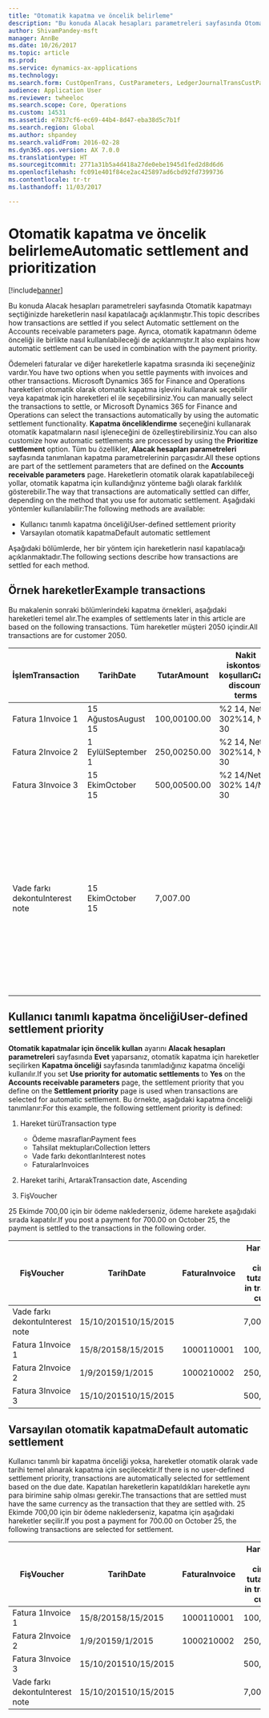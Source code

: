 ```yaml
---
title: "Otomatik kapatma ve öncelik belirleme"
description: "Bu konuda Alacak hesapları parametreleri sayfasında Otomatik kapatmayı seçtiğinizde hareketlerin nasıl kapatılacağı açıklanmıştır. Ayrıca, otomatik kapatmanın ödeme önceliği ile birlikte nasıl kullanılabileceği de açıklanmıştır."
author: ShivamPandey-msft
manager: AnnBe
ms.date: 10/26/2017
ms.topic: article
ms.prod: 
ms.service: dynamics-ax-applications
ms.technology: 
ms.search.form: CustOpenTrans, CustParameters, LedgerJournalTransCustPaym
audience: Application User
ms.reviewer: twheeloc
ms.search.scope: Core, Operations
ms.custom: 14531
ms.assetid: e7837cf6-ec69-44b4-8d47-eba38d5c7b1f
ms.search.region: Global
ms.author: shpandey
ms.search.validFrom: 2016-02-28
ms.dyn365.ops.version: AX 7.0.0
ms.translationtype: HT
ms.sourcegitcommit: 2771a31b5a4d418a27de0ebe1945d1fed2d8d6d6
ms.openlocfilehash: fc091e401f84ce2ac425897ad6cbd92fd7399736
ms.contentlocale: tr-tr
ms.lasthandoff: 11/03/2017

---
```


# <a name="automatic-settlement-and-prioritization"></a><span data-ttu-id="95e23-104">Otomatik kapatma ve öncelik belirleme</span><span class="sxs-lookup"><span data-stu-id="95e23-104">Automatic settlement and prioritization</span></span>

[!include[banner](../includes/banner.md)]


<span data-ttu-id="95e23-105">Bu konuda Alacak hesapları parametreleri sayfasında Otomatik kapatmayı seçtiğinizde hareketlerin nasıl kapatılacağı açıklanmıştır.</span><span class="sxs-lookup"><span data-stu-id="95e23-105">This topic describes how transactions are settled if you select Automatic settlement on the Accounts receivable parameters page.</span></span> <span data-ttu-id="95e23-106">Ayrıca, otomatik kapatmanın ödeme önceliği ile birlikte nasıl kullanılabileceği de açıklanmıştır.</span><span class="sxs-lookup"><span data-stu-id="95e23-106">It also explains how automatic settlement can be used in combination with the payment priority.</span></span>

<span data-ttu-id="95e23-107">Ödemeleri faturalar ve diğer hareketlerle kapatma sırasında iki seçeneğiniz vardır.</span><span class="sxs-lookup"><span data-stu-id="95e23-107">You have two options when you settle payments with invoices and other transactions.</span></span> <span data-ttu-id="95e23-108">Microsoft Dynamics 365 for Finance and Operations hareketleri otomatik olarak otomatik kapatma işlevini kullanarak seçebilir veya kapatmak için hareketleri el ile seçebilirsiniz.</span><span class="sxs-lookup"><span data-stu-id="95e23-108">You can manually select the transactions to settle, or Microsoft Dynamics 365 for Finance and Operations can select the transactions automatically by using the automatic settlement functionality.</span></span> <span data-ttu-id="95e23-109">**Kapatma önceliklendirme** seçeneğini kullanarak otomatik kapatmaların nasıl işleneceğini de özelleştirebilirsiniz.</span><span class="sxs-lookup"><span data-stu-id="95e23-109">You can also customize how automatic settlements are processed by using the **Prioritize settlement** option.</span></span> <span data-ttu-id="95e23-110">Tüm bu özellikler, **Alacak hesapları parametreleri** sayfasında tanımlanan kapatma parametrelerinin parçasıdır.</span><span class="sxs-lookup"><span data-stu-id="95e23-110">All these options are part of the settlement parameters that are defined on the **Accounts receivable parameters** page.</span></span> <span data-ttu-id="95e23-111">Hareketlerin otomatik olarak kapatılabileceği yollar, otomatik kapatma için kullandığınız yönteme bağlı olarak farklılık gösterebilir.</span><span class="sxs-lookup"><span data-stu-id="95e23-111">The way that transactions are automatically settled can differ, depending on the method that you use for automatic settlement.</span></span> <span data-ttu-id="95e23-112">Aşağıdaki yöntemler kullanılabilir:</span><span class="sxs-lookup"><span data-stu-id="95e23-112">The following methods are available:</span></span>

-   <span data-ttu-id="95e23-113">Kullanıcı tanımlı kapatma önceliği</span><span class="sxs-lookup"><span data-stu-id="95e23-113">User-defined settlement priority</span></span>
-   <span data-ttu-id="95e23-114">Varsayılan otomatik kapatma</span><span class="sxs-lookup"><span data-stu-id="95e23-114">Default automatic settlement</span></span>

<span data-ttu-id="95e23-115">Aşağıdaki bölümlerde, her bir yöntem için hareketlerin nasıl kapatılacağı açıklanmaktadır.</span><span class="sxs-lookup"><span data-stu-id="95e23-115">The following sections describe how transactions are settled for each method.</span></span>

## <a name="example-transactions"></a><span data-ttu-id="95e23-116">Örnek hareketler</span><span class="sxs-lookup"><span data-stu-id="95e23-116">Example transactions</span></span>
<span data-ttu-id="95e23-117">Bu makalenin sonraki bölümlerindeki kapatma örnekleri, aşağıdaki hareketleri temel alır.</span><span class="sxs-lookup"><span data-stu-id="95e23-117">The examples of settlements later in this article are based on the following transactions.</span></span> <span data-ttu-id="95e23-118">Tüm hareketler müşteri 2050 içindir.</span><span class="sxs-lookup"><span data-stu-id="95e23-118">All transactions are for customer 2050.</span></span>

| <span data-ttu-id="95e23-119">İşlem</span><span class="sxs-lookup"><span data-stu-id="95e23-119">Transaction</span></span>   | <span data-ttu-id="95e23-120">Tarih</span><span class="sxs-lookup"><span data-stu-id="95e23-120">Date</span></span>        | <span data-ttu-id="95e23-121">Tutar</span><span class="sxs-lookup"><span data-stu-id="95e23-121">Amount</span></span> | <span data-ttu-id="95e23-122">Nakit iskontosu koşulları</span><span class="sxs-lookup"><span data-stu-id="95e23-122">Cash discount terms</span></span> | <span data-ttu-id="95e23-123">Nakit iskontosu tarihi</span><span class="sxs-lookup"><span data-stu-id="95e23-123">Cash discount date</span></span> | <span data-ttu-id="95e23-124">Açıklamalar</span><span class="sxs-lookup"><span data-stu-id="95e23-124">Comments</span></span>                                                                                                                                                                                      |
|---------------|-------------|--------|---------------------|--------------------|-----------------------------------------------------------------------------------------------------------------------------------------------------------------------------------------------|
| <span data-ttu-id="95e23-125">Fatura 1</span><span class="sxs-lookup"><span data-stu-id="95e23-125">Invoice 1</span></span>     | <span data-ttu-id="95e23-126">15 Ağustos</span><span class="sxs-lookup"><span data-stu-id="95e23-126">August 15</span></span>   | <span data-ttu-id="95e23-127">100,00</span><span class="sxs-lookup"><span data-stu-id="95e23-127">100.00</span></span> | <span data-ttu-id="95e23-128">%2 14, Net 30</span><span class="sxs-lookup"><span data-stu-id="95e23-128">2%14, Net 30</span></span>        | <span data-ttu-id="95e23-129">29 Ağustos</span><span class="sxs-lookup"><span data-stu-id="95e23-129">August 29</span></span>          |                                                                                                                                                                                               |
| <span data-ttu-id="95e23-130">Fatura 2</span><span class="sxs-lookup"><span data-stu-id="95e23-130">Invoice 2</span></span>     | <span data-ttu-id="95e23-131">1 Eylül</span><span class="sxs-lookup"><span data-stu-id="95e23-131">September 1</span></span> | <span data-ttu-id="95e23-132">250,00</span><span class="sxs-lookup"><span data-stu-id="95e23-132">250.00</span></span> | <span data-ttu-id="95e23-133">%2 14, Net 30</span><span class="sxs-lookup"><span data-stu-id="95e23-133">2%14, Net 30</span></span>        | <span data-ttu-id="95e23-134">15 Eylül</span><span class="sxs-lookup"><span data-stu-id="95e23-134">September 15</span></span>       |                                                                                                                                                                                               |
| <span data-ttu-id="95e23-135">Fatura 3</span><span class="sxs-lookup"><span data-stu-id="95e23-135">Invoice 3</span></span>     | <span data-ttu-id="95e23-136">15 Ekim</span><span class="sxs-lookup"><span data-stu-id="95e23-136">October 15</span></span>  | <span data-ttu-id="95e23-137">500,00</span><span class="sxs-lookup"><span data-stu-id="95e23-137">500.00</span></span> | <span data-ttu-id="95e23-138">%2 14/Net 30</span><span class="sxs-lookup"><span data-stu-id="95e23-138">2% 14/Net 30</span></span>        | <span data-ttu-id="95e23-139">29 Ekim</span><span class="sxs-lookup"><span data-stu-id="95e23-139">October 29</span></span>         |                                                                                                                                                                                               |
| <span data-ttu-id="95e23-140">Vade farkı dekontu</span><span class="sxs-lookup"><span data-stu-id="95e23-140">Interest note</span></span> | <span data-ttu-id="95e23-141">15 Ekim</span><span class="sxs-lookup"><span data-stu-id="95e23-141">October 15</span></span>  | <span data-ttu-id="95e23-142">7,00</span><span class="sxs-lookup"><span data-stu-id="95e23-142">7.00</span></span>   |                     |                    | <span data-ttu-id="95e23-143">Bu vade farkı dekontu fatura 1 ve fatura 2 içindir.</span><span class="sxs-lookup"><span data-stu-id="95e23-143">This interest note is for invoice 1 and invoice 2.</span></span> <span data-ttu-id="95e23-144">Tutar, süresi 30 gün veya daha fazla geçen tutarlar üzerinde yüzde 2 faiz olarak hesaplanır.</span><span class="sxs-lookup"><span data-stu-id="95e23-144">The amount is calculated as 2-percent interest on amounts that are 30 or more days past due.</span></span> <span data-ttu-id="95e23-145">Örneğin, 0,02 × (100,00 + 250,00) = 7,00.</span><span class="sxs-lookup"><span data-stu-id="95e23-145">For example, 0.02 × (100.00 + 250.00) = 7.00.</span></span> |

## <a name="user-defined-settlement-priority"></a><span data-ttu-id="95e23-146">Kullanıcı tanımlı kapatma önceliği</span><span class="sxs-lookup"><span data-stu-id="95e23-146">User-defined settlement priority</span></span>
<span data-ttu-id="95e23-147">**Otomatik kapatmalar için öncelik kullan** ayarını **Alacak hesapları parametreleri** sayfasında **Evet** yaparsanız, otomatik kapatma için hareketler seçilirken **Kapatma önceliği** sayfasında tanımladığınız kapatma önceliği kullanılır.</span><span class="sxs-lookup"><span data-stu-id="95e23-147">If you set **Use priority for automatic settlements** to **Yes** on the **Accounts receivable parameters** page, the settlement priority that you define on the **Settlement priority** page is used when transactions are selected for automatic settlement.</span></span> <span data-ttu-id="95e23-148">Bu örnekte, aşağıdaki kapatma önceliği tanımlanır:</span><span class="sxs-lookup"><span data-stu-id="95e23-148">For this example, the following settlement priority is defined:</span></span>

1.  <span data-ttu-id="95e23-149">Hareket türü</span><span class="sxs-lookup"><span data-stu-id="95e23-149">Transaction type</span></span>
    -   <span data-ttu-id="95e23-150">Ödeme masrafları</span><span class="sxs-lookup"><span data-stu-id="95e23-150">Payment fees</span></span>
    -   <span data-ttu-id="95e23-151">Tahsilat mektupları</span><span class="sxs-lookup"><span data-stu-id="95e23-151">Collection letters</span></span>
    -   <span data-ttu-id="95e23-152">Vade farkı dekontları</span><span class="sxs-lookup"><span data-stu-id="95e23-152">Interest notes</span></span>
    -   <span data-ttu-id="95e23-153">Faturalar</span><span class="sxs-lookup"><span data-stu-id="95e23-153">Invoices</span></span>

2.  <span data-ttu-id="95e23-154">Hareket tarihi, Artarak</span><span class="sxs-lookup"><span data-stu-id="95e23-154">Transaction date, Ascending</span></span>
3.  <span data-ttu-id="95e23-155">Fiş</span><span class="sxs-lookup"><span data-stu-id="95e23-155">Voucher</span></span>

<span data-ttu-id="95e23-156">25 Ekimde 700,00 için bir ödeme naklederseniz, ödeme harekete aşağıdaki sırada kapatılır.</span><span class="sxs-lookup"><span data-stu-id="95e23-156">If you post a payment for 700.00 on October 25, the payment is settled to the transactions in the following order.</span></span>

| <span data-ttu-id="95e23-157">Fiş</span><span class="sxs-lookup"><span data-stu-id="95e23-157">Voucher</span></span>       | <span data-ttu-id="95e23-158">Tarih</span><span class="sxs-lookup"><span data-stu-id="95e23-158">Date</span></span>       | <span data-ttu-id="95e23-159">Fatura</span><span class="sxs-lookup"><span data-stu-id="95e23-159">Invoice</span></span> | <span data-ttu-id="95e23-160">Hareket para birimi cinsinden tutar</span><span class="sxs-lookup"><span data-stu-id="95e23-160">Amount in transaction currency</span></span> | <span data-ttu-id="95e23-161">Kapatılacak tutar</span><span class="sxs-lookup"><span data-stu-id="95e23-161">Amount to settle</span></span> | <span data-ttu-id="95e23-162">Kalan</span><span class="sxs-lookup"><span data-stu-id="95e23-162">Balance</span></span> | <span data-ttu-id="95e23-163">Para Birimi</span><span class="sxs-lookup"><span data-stu-id="95e23-163">Currency</span></span> |
|---------------|------------|---------|--------------------------------|------------------|---------|----------|
| <span data-ttu-id="95e23-164">Vade farkı dekontu</span><span class="sxs-lookup"><span data-stu-id="95e23-164">Interest note</span></span> | <span data-ttu-id="95e23-165">15/10/2015</span><span class="sxs-lookup"><span data-stu-id="95e23-165">10/15/2015</span></span> |         | <span data-ttu-id="95e23-166">7,00</span><span class="sxs-lookup"><span data-stu-id="95e23-166">7.00</span></span>                           | <span data-ttu-id="95e23-167">7,00</span><span class="sxs-lookup"><span data-stu-id="95e23-167">7.00</span></span>             | <span data-ttu-id="95e23-168">0,00</span><span class="sxs-lookup"><span data-stu-id="95e23-168">0.00</span></span>    | <span data-ttu-id="95e23-169">ABD Doları</span><span class="sxs-lookup"><span data-stu-id="95e23-169">USD</span></span>      |
| <span data-ttu-id="95e23-170">Fatura 1</span><span class="sxs-lookup"><span data-stu-id="95e23-170">Invoice 1</span></span>     | <span data-ttu-id="95e23-171">15/8/2015</span><span class="sxs-lookup"><span data-stu-id="95e23-171">8/15/2015</span></span>  | <span data-ttu-id="95e23-172">10001</span><span class="sxs-lookup"><span data-stu-id="95e23-172">10001</span></span>   | <span data-ttu-id="95e23-173">100,00</span><span class="sxs-lookup"><span data-stu-id="95e23-173">100.00</span></span>                         | <span data-ttu-id="95e23-174">100,00</span><span class="sxs-lookup"><span data-stu-id="95e23-174">100.00</span></span>           | <span data-ttu-id="95e23-175">0,00</span><span class="sxs-lookup"><span data-stu-id="95e23-175">0.00</span></span>    | <span data-ttu-id="95e23-176">ABD Doları</span><span class="sxs-lookup"><span data-stu-id="95e23-176">USD</span></span>      |
| <span data-ttu-id="95e23-177">Fatura 2</span><span class="sxs-lookup"><span data-stu-id="95e23-177">Invoice 2</span></span>     | <span data-ttu-id="95e23-178">1/9/2015</span><span class="sxs-lookup"><span data-stu-id="95e23-178">9/1/2015</span></span>   | <span data-ttu-id="95e23-179">10002</span><span class="sxs-lookup"><span data-stu-id="95e23-179">10002</span></span>   | <span data-ttu-id="95e23-180">250,00</span><span class="sxs-lookup"><span data-stu-id="95e23-180">250.00</span></span>                         | <span data-ttu-id="95e23-181">250,00</span><span class="sxs-lookup"><span data-stu-id="95e23-181">250.00</span></span>           | <span data-ttu-id="95e23-182">0,00</span><span class="sxs-lookup"><span data-stu-id="95e23-182">0.00</span></span>    | <span data-ttu-id="95e23-183">ABD Doları</span><span class="sxs-lookup"><span data-stu-id="95e23-183">USD</span></span>      |
| <span data-ttu-id="95e23-184">Fatura 3</span><span class="sxs-lookup"><span data-stu-id="95e23-184">Invoice 3</span></span>     | <span data-ttu-id="95e23-185">15/10/2015</span><span class="sxs-lookup"><span data-stu-id="95e23-185">10/15/2015</span></span> |         | <span data-ttu-id="95e23-186">500,00</span><span class="sxs-lookup"><span data-stu-id="95e23-186">500.00</span></span>                         | <span data-ttu-id="95e23-187">343,00</span><span class="sxs-lookup"><span data-stu-id="95e23-187">343.00</span></span>           | <span data-ttu-id="95e23-188">157,00</span><span class="sxs-lookup"><span data-stu-id="95e23-188">157.00</span></span>  | <span data-ttu-id="95e23-189">ABD Doları</span><span class="sxs-lookup"><span data-stu-id="95e23-189">USD</span></span>      |

## <a name="default-automatic-settlement"></a><span data-ttu-id="95e23-190">Varsayılan otomatik kapatma</span><span class="sxs-lookup"><span data-stu-id="95e23-190">Default automatic settlement</span></span>
<span data-ttu-id="95e23-191">Kullanıcı tanımlı bir kapatma önceliği yoksa, hareketler otomatik olarak vade tarihi temel alınarak kapatma için seçilecektir.</span><span class="sxs-lookup"><span data-stu-id="95e23-191">If there is no user-defined settlement priority, transactions are automatically selected for settlement based on the due date.</span></span> <span data-ttu-id="95e23-192">Kapatılan hareketlerin kapatıldıkları hareketle aynı para birimine sahip olması gerekir.</span><span class="sxs-lookup"><span data-stu-id="95e23-192">The transactions that are settled must have the same currency as the transaction that they are settled with.</span></span> <span data-ttu-id="95e23-193">25 Ekimde 700,00 için bir ödeme naklederseniz, kapatma için aşağıdaki hareketler seçilir.</span><span class="sxs-lookup"><span data-stu-id="95e23-193">If you post a payment for 700.00 on October 25, the following transactions are selected for settlement.</span></span>

| <span data-ttu-id="95e23-194">Fiş</span><span class="sxs-lookup"><span data-stu-id="95e23-194">Voucher</span></span>       | <span data-ttu-id="95e23-195">Tarih</span><span class="sxs-lookup"><span data-stu-id="95e23-195">Date</span></span>       | <span data-ttu-id="95e23-196">Fatura</span><span class="sxs-lookup"><span data-stu-id="95e23-196">Invoice</span></span> | <span data-ttu-id="95e23-197">Hareket para birimi cinsinden tutar</span><span class="sxs-lookup"><span data-stu-id="95e23-197">Amount in transaction currency</span></span> | <span data-ttu-id="95e23-198">Kapatılacak tutar</span><span class="sxs-lookup"><span data-stu-id="95e23-198">Amount to settle</span></span> | <span data-ttu-id="95e23-199">Kalan</span><span class="sxs-lookup"><span data-stu-id="95e23-199">Balance</span></span> | <span data-ttu-id="95e23-200">Para Birimi</span><span class="sxs-lookup"><span data-stu-id="95e23-200">Currency</span></span> |
|---------------|------------|---------|--------------------------------|------------------|---------|----------|
| <span data-ttu-id="95e23-201">Fatura 1</span><span class="sxs-lookup"><span data-stu-id="95e23-201">Invoice 1</span></span>     | <span data-ttu-id="95e23-202">15/8/2015</span><span class="sxs-lookup"><span data-stu-id="95e23-202">8/15/2015</span></span>  | <span data-ttu-id="95e23-203">10001</span><span class="sxs-lookup"><span data-stu-id="95e23-203">10001</span></span>   | <span data-ttu-id="95e23-204">100,00</span><span class="sxs-lookup"><span data-stu-id="95e23-204">100.00</span></span>                         | <span data-ttu-id="95e23-205">100,00</span><span class="sxs-lookup"><span data-stu-id="95e23-205">100.00</span></span>           | <span data-ttu-id="95e23-206">0,00</span><span class="sxs-lookup"><span data-stu-id="95e23-206">0.00</span></span>    | <span data-ttu-id="95e23-207">ABD Doları</span><span class="sxs-lookup"><span data-stu-id="95e23-207">USD</span></span>      |
| <span data-ttu-id="95e23-208">Fatura 2</span><span class="sxs-lookup"><span data-stu-id="95e23-208">Invoice 2</span></span>     | <span data-ttu-id="95e23-209">1/9/2015</span><span class="sxs-lookup"><span data-stu-id="95e23-209">9/1/2015</span></span>   | <span data-ttu-id="95e23-210">10002</span><span class="sxs-lookup"><span data-stu-id="95e23-210">10002</span></span>   | <span data-ttu-id="95e23-211">250,00</span><span class="sxs-lookup"><span data-stu-id="95e23-211">250.00</span></span>                         | <span data-ttu-id="95e23-212">250,00</span><span class="sxs-lookup"><span data-stu-id="95e23-212">250.00</span></span>           | <span data-ttu-id="95e23-213">0,00</span><span class="sxs-lookup"><span data-stu-id="95e23-213">0.00</span></span>    | <span data-ttu-id="95e23-214">ABD Doları</span><span class="sxs-lookup"><span data-stu-id="95e23-214">USD</span></span>      |
| <span data-ttu-id="95e23-215">Fatura 3</span><span class="sxs-lookup"><span data-stu-id="95e23-215">Invoice 3</span></span>     | <span data-ttu-id="95e23-216">15/10/2015</span><span class="sxs-lookup"><span data-stu-id="95e23-216">10/15/2015</span></span> |         | <span data-ttu-id="95e23-217">500,00</span><span class="sxs-lookup"><span data-stu-id="95e23-217">500.00</span></span>                         | <span data-ttu-id="95e23-218">350,00</span><span class="sxs-lookup"><span data-stu-id="95e23-218">350.00</span></span>           | <span data-ttu-id="95e23-219">150,00</span><span class="sxs-lookup"><span data-stu-id="95e23-219">150.00</span></span>  | <span data-ttu-id="95e23-220">ABD Doları</span><span class="sxs-lookup"><span data-stu-id="95e23-220">USD</span></span>      |
| <span data-ttu-id="95e23-221">Vade farkı dekontu</span><span class="sxs-lookup"><span data-stu-id="95e23-221">Interest note</span></span> | <span data-ttu-id="95e23-222">15/10/2015</span><span class="sxs-lookup"><span data-stu-id="95e23-222">10/15/2015</span></span> |         | <span data-ttu-id="95e23-223">7,00</span><span class="sxs-lookup"><span data-stu-id="95e23-223">7.00</span></span>                           | <span data-ttu-id="95e23-224">0,00</span><span class="sxs-lookup"><span data-stu-id="95e23-224">0.00</span></span>             | <span data-ttu-id="95e23-225">0,00</span><span class="sxs-lookup"><span data-stu-id="95e23-225">0.00</span></span>    | <span data-ttu-id="95e23-226">ABD Doları</span><span class="sxs-lookup"><span data-stu-id="95e23-226">USD</span></span>      |






